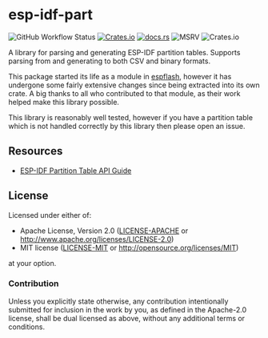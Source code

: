 # esp-idf-part

![GitHub Workflow Status](https://img.shields.io/github/actions/workflow/status/esp-rs/esp-idf-part/ci.yml?label=CI&logo=github&style=flat-square)
[![Crates.io](https://img.shields.io/crates/v/esp-idf-part?color=C96329&logo=Rust&style=flat-square)](https://crates.io/crates/esp-idf-part)
[![docs.rs](https://img.shields.io/docsrs/esp-idf-part?color=C96329&logo=rust&style=flat-square)](https://docs.rs/esp-idf-part)
![MSRV](https://img.shields.io/badge/MSRV-1.71-blue?style=flat-square)
![Crates.io](https://img.shields.io/crates/l/esp-idf-part?style=flat-square)

A library for parsing and generating ESP-IDF partition tables. Supports parsing from and generating to both CSV and binary formats.

This package started its life as a module in [espflash](https://github.com/esp-rs/espflash/), however it has undergone some fairly extensive changes since being extracted into its own crate. A big thanks to all who contributed to that module, as their work helped make this library possible.

This library is reasonably well tested, however if you have a partition table which is not handled correctly by this library then please open an issue.

## Resources

- [ESP-IDF Partition Table API Guide](https://docs.espressif.com/projects/esp-idf/en/latest/esp32/api-guides/partition-tables.html)

## License

Licensed under either of:

- Apache License, Version 2.0 ([LICENSE-APACHE](LICENSE-APACHE) or http://www.apache.org/licenses/LICENSE-2.0)
- MIT license ([LICENSE-MIT](LICENSE-MIT) or http://opensource.org/licenses/MIT)

at your option.

### Contribution

Unless you explicitly state otherwise, any contribution intentionally submitted for inclusion in
the work by you, as defined in the Apache-2.0 license, shall be dual licensed as above, without
any additional terms or conditions.
